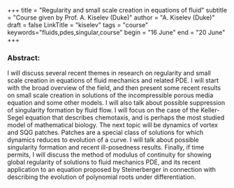 +++
title = "Regularity and small scale creation in equations of fluid"
subtitle = "Course given by Prof. A. Kiselev (Duke)" 
author = "A. Kiselev (Duke)" 
draft = false
LinkTitle = "kiselev"
tags = "course"
keywords="fluids,pdes,singular,course"
begin = "16 June"
end = "20 June"
+++
### Abstract:

I will discuss several recent themes in research on regularity and small
scale creation in equations
of fluid mechanics and related PDE. I will start with the broad overview
of the field, and then
present some recent results on small scale creation in solutions of the
incompressible porous media
equation and some other models. I will also talk about possible
suppression of singularity formation
by fluid flow. I will focus on the case of the Keller-Segel equation
that describes chemotaxis,
and is perhaps the most studied model of mathematical biology. The next
topic will be dynamics of
vortex and SQG patches. Patches are a special class of solutions for
which dynamics reduces
to evolution of a curve. I will talk about possible singularity
formation and recent ill-posedness results.
Finally, if time permits, I will discuss the method of modulus of
continuity for showing global regularity
of solutions to fluid mechanics PDE, and its recent application to an
equation proposed by Steinerberger
in connection with describing the evolution of polynomial roots under
differentiation.

